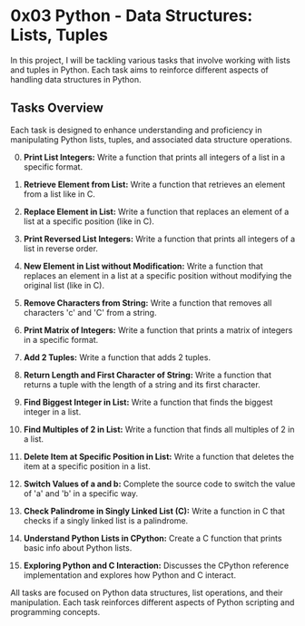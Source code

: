 # 0x03 Python - Data Structures: Lists, Tuples

In this project, I will be tackling various tasks that involve working with lists and tuples in Python. Each task aims to reinforce different aspects of handling data structures in Python.

## Tasks Overview

Each task is designed to enhance understanding and proficiency in manipulating Python lists, tuples, and associated data structure operations.

0. **Print List Integers:** Write a function that prints all integers of a list in a specific format.

1. **Retrieve Element from List:** Write a function that retrieves an element from a list like in C.

2. **Replace Element in List:** Write a function that replaces an element of a list at a specific position (like in C).

3. **Print Reversed List Integers:** Write a function that prints all integers of a list in reverse order.

4. **New Element in List without Modification:** Write a function that replaces an element in a list at a specific position without modifying the original list (like in C).

5. **Remove Characters from String:** Write a function that removes all characters 'c' and 'C' from a string.

6. **Print Matrix of Integers:** Write a function that prints a matrix of integers in a specific format.

7. **Add 2 Tuples:** Write a function that adds 2 tuples.

8. **Return Length and First Character of String:** Write a function that returns a tuple with the length of a string and its first character.

9. **Find Biggest Integer in List:** Write a function that finds the biggest integer in a list.

10. **Find Multiples of 2 in List:** Write a function that finds all multiples of 2 in a list.

11. **Delete Item at Specific Position in List:** Write a function that deletes the item at a specific position in a list.

12. **Switch Values of a and b:** Complete the source code to switch the value of 'a' and 'b' in a specific way.

13. **Check Palindrome in Singly Linked List (C):** Write a function in C that checks if a singly linked list is a palindrome.

14. **Understand Python Lists in CPython:** Create a C function that prints basic info about Python lists.

15. **Exploring Python and C Interaction:** Discusses the CPython reference implementation and explores how Python and C interact.

All tasks are focused on Python data structures, list operations, and their manipulation. Each task reinforces different aspects of Python scripting and programming concepts.

